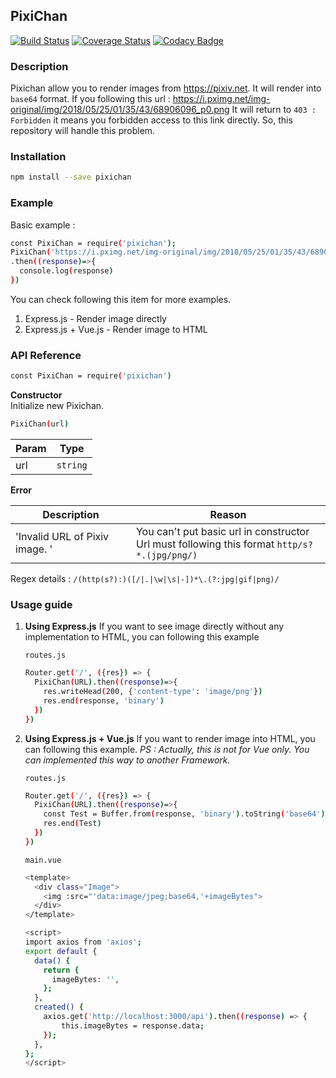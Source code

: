## PixiChan
[![Build Status](https://travis-ci.org/adefirmanf/PixiChan-api.svg?branch=master)](https://travis-ci.org/adefirmanf/PixiChan-api)
[![Coverage Status](https://coveralls.io/repos/github/adefirmanf/PixiChan/badge.svg?branch=master&service=github)](https://coveralls.io/github/adefirmanf/PixiChan?branch=master&service=github)
[![Codacy Badge](https://api.codacy.com/project/badge/Grade/7edc3ec0a9674c3a8b7249109bb16f18)](https://www.codacy.com/project/adefirmanf/PixiChan-api/dashboard?utm_source=github.com&amp;utm_medium=referral&amp;utm_content=adefirmanf/PixiChan-api&amp;utm_campaign=Badge_Grade_Dashboard)
### Description
Pixichan allow you to render images from https://pixiv.net. It will render into  `base64` format. 
If you following this url : https://i.pximg.net/img-original/img/2018/05/25/01/35/43/68906096_p0.png
It will return to `403 : Forbidden` it means you forbidden access to this link directly. So, this repository will handle this problem. 

### Installation ###
```sh
npm install --save pixichan
```

### Example
Basic example : 
```sh
const PixiChan = require('pixichan');
PixiChan('https://i.pximg.net/img-original/img/2018/05/25/01/35/43/68906096_p0.png')
.then((response)=>{
  console.log(response)
})
```
You can check following this item for more examples.
1. Express.js - Render image directly
2. Express.js + Vue.js - Render image to HTML

### API Reference ###
```sh
const PixiChan = require('pixichan')
```
**Constructor**<br>
Initialize new Pixichan. 

```sh
PixiChan(url)
```

| Param | Type |
| ------ | ------ |
| url | `string` |

**Error**<br>

| Description | Reason |
| ------ | ------ |
| 'Invalid URL of Pixiv image. ' | You can't put basic url in constructor<br>Url must following this format `http/s?*.(jpg/png/)` |

Regex details : `/(http(s?):)([/|.|\w|\s|-])*\.(?:jpg|gif|png)/`

### Usage guide ###
1. **Using Express.js**
    If you want to see image directly without any implementation to HTML, you can following this example

    `routes.js`
    ```sh
    Router.get('/', ({res}) => {
      PixiChan(URL).then((response)=>{
        res.writeHead(200, {'content-type': 'image/png'})
        res.end(response, 'binary')
      })
    }) 
    ```

2. **Using Express.js + Vue.js**
   If you want to render image into HTML, you can following this example. *PS : Actually, this is not for Vue only. You can implemented this way to another Framework.*

    `routes.js`
    ```sh
    Router.get('/', ({res}) => {
      PixiChan(URL).then((response)=>{
        const Test = Buffer.from(response, 'binary').toString('base64');
        res.end(Test)
      })
    }) 
    ```
    `main.vue`
    ```sh
    <template>
      <div class="Image">
        <img :src="'data:image/jpeg;base64,'+imageBytes">
      </div>
    </template>
    
    <script>
    import axios from 'axios';
    export default {
      data() {
        return {
          imageBytes: '',
        };
      },
      created() {
        axios.get('http://localhost:3000/api').then((response) => {
            this.imageBytes = response.data;
        });
      },
    };
    </script>
    ```
